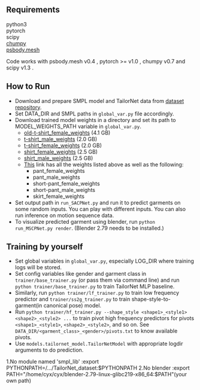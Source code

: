 ## Requirements
python3  
pytorch  
scipy  
[chumpy](https://github.com/mattloper/chumpy)  
[psbody.mesh](https://github.com/MPI-IS/mesh)

Code works with psbody.mesh v0.4 , pytorch >= v1.0 , chumpy v0.7 and scipy v1.3 .

## How to Run
- Download and prepare SMPL model and TailorNet data from [dataset repository](https://github.com/zycliao/TailorNet_dataset).
- Set DATA_DIR and SMPL paths in `global_var.py` file accordingly.
- Download trained model weights in a directory and set its path to MODEL_WEIGHTS_PATH variable in `global_var.py`.
  - [old-t-shirt_female_weights](https://datasets.d2.mpi-inf.mpg.de/tailornet/old-t-shirt_female_weights.zip)
        (4.1 GB)
  - [t-shirt_male_weights](https://datasets.d2.mpi-inf.mpg.de/tailornet/t-shirt_male_weights.zip)
        (2.0 GB)
  - [t-shirt_female_weights](https://datasets.d2.mpi-inf.mpg.de/tailornet/t-shirt_female_weights.zip)
        (2.0 GB)
  - [shirt_female_weights](https://datasets.d2.mpi-inf.mpg.de/tailornet/shirt_female_weights.zip)
        (2.5 GB)
  - [shirt_male_weights](https://datasets.d2.mpi-inf.mpg.de/tailornet/shirt_male_weights.zip)
        (2.5 GB)
  - [This](https://nextcloud.mpi-klsb.mpg.de/index.php/s/LTWJPcRt7gsgoss) link has all the weights listed above as well as the following:
    - pant_female_weights
    - pant_male_weights
    - short-pant_female_weights
    - short-pant_male_weights
    - skirt_female_weights
- Set output path in `run_SACPNet.py` and run it to predict garments on some random inputs. You can play with 
  different inputs. You can also run inference on motion sequence data.
- To visualize predicted garment using blender, run `python run_MSCPNet.py render`. (Blender 2.79 needs to be installed.)

## Training by yourself
- Set global variables in `global_var.py`, especially LOG_DIR where training logs will be stored.
- Set config variables like gender and garment class in `trainer/base_trainer.py` (or pass them via command line)
and run `python trainer/base_trainer.py` to train TailorNet MLP baseline.
- Similarly, run `python trainer/lf_trainer.py` to train low frequency predictor and `trainer/ss2g_trainer.py` to
train shape-style-to-garment(in canonical pose) model.
- Run `python trainer/hf_trainer.py --shape_style <shape1>_<style1> <shape2>_<style2> ...` to train pivot high 
frequency predictors for pivots `<shape1>_<style1>`, `<shape2>_<style2>`, and so on. See 
`DATA_DIR/<garment_class>_<gender>/pivots.txt` to know available pivots.
- Use `models.tailornet_model.TailorNetModel` with appropriate logdir arguments to do prediction.

1.No module named 'smpl_lib' :export PYTHONPATH=/.../TailorNet_dataset:$PYTHONPATH
2.No blender :export PATH="/home/cyx/cyx/blender-2.79-linux-glibc219-x86_64:$PATH"(your own path)
